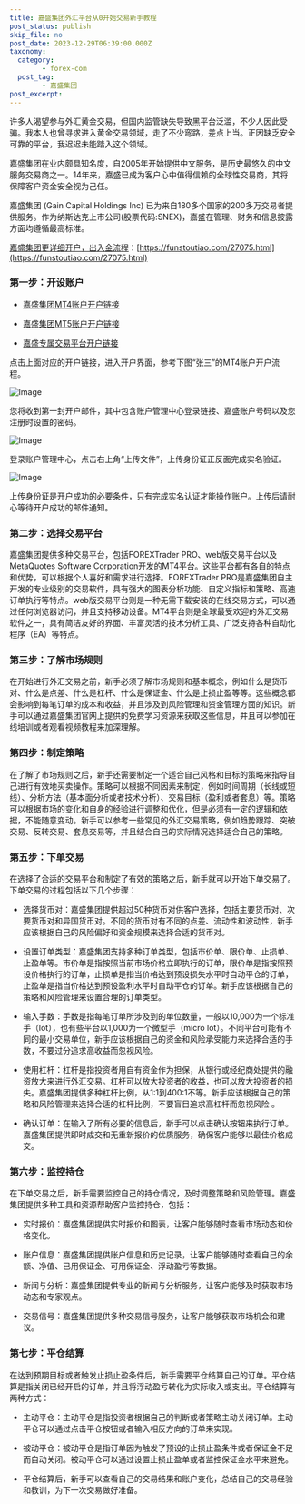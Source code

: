 ```yaml
---
title: 嘉盛集团外汇平台从0开始交易新手教程
post_status: publish
skip_file: no
post_date: 2023-12-29T06:39:00.000Z
taxonomy:
  category:
        - forex-com
  post_tag:
        - 嘉盛集团
post_excerpt: 
---
```

许多人渴望参与外汇黄金交易，但国内监管缺失导致黑平台泛滥，不少人因此受骗。我本人也曾寻求进入黄金交易领域，走了不少弯路，差点上当。正因缺乏安全可靠的平台，我迟迟未能踏入这个领域。

嘉盛集团在业内颇具知名度，自2005年开始提供中文服务，是历史最悠久的中文服务交易商之一。14年来，嘉盛已成为客户心中值得信赖的全球性交易商，其将保障客户资金安全视为己任。

嘉盛集团 (Gain Capital Holdings Inc) 已为来自180多个国家的200多万交易者提供服务。作为纳斯达克上市公司(股票代码:SNEX)，嘉盛在管理、财务和信息披露方面均遵循最高标准。

[嘉盛集团更详细开户，出入金流程](https://funstoutiao.com/27075.html)：[https://funstoutiao.com/27075.html](https://funstoutiao.com/27075.html)

### 第一步：开设账户

* [嘉盛集团MT4账户开户链接](https://s.ssgg.net/jsmt4)

* [嘉盛集团MT5账户开户链接](https://s.ssgg.net/jsmt5)

* [嘉盛专属交易平台开户链接](https://s.ssgg.net/js)

点击上面对应的开户链接，进入开户界面，参考下图“张三”的MT4账户开户流程。

![Image](https://prod-files-secure.s3.us-west-2.amazonaws.com/39ed1227-6d7d-4570-be36-9ccd4a2c4241/7a167aea-686b-400d-af59-4e18eb607a40/640.png?X-Amz-Algorithm=AWS4-HMAC-SHA256&X-Amz-Content-Sha256=UNSIGNED-PAYLOAD&X-Amz-Credential=ASIAZI2LB466QYE2V24X%2F20250428%2Fus-west-2%2Fs3%2Faws4_request&X-Amz-Date=20250428T101309Z&X-Amz-Expires=3600&X-Amz-Security-Token=IQoJb3JpZ2luX2VjENj%2F%2F%2F%2F%2F%2F%2F%2F%2F%2FwEaCXVzLXdlc3QtMiJGMEQCIFPjM1r7D4cM2Hoy7cGFGRYcdFrrg0ko57sul7kgu9FoAiAqcOvd0w6iMTV9LKeu6offrQlct%2B0YmozrAsnSwFdTPyr%2FAwhxEAAaDDYzNzQyMzE4MzgwNSIMsmdenZJZcEXESJkaKtwD6dS%2B1UH21FhD41J1pv5%2BrsNvea35H%2FQwP0aF7k33ZKD3H0VBa8RYUo89gmSWR5E8AonYyT0v0J%2BNH7ds9IYo6uS%2B9XP2s8xuNkByNLmkTlunE1zfwPbTC8Ceryz0lrMuAERZMRfNbONdBANWgjgoXUZMwpM%2FwmylJJAP%2FVn%2Bt%2BZKN%2Fxw4572Lzkv0kZAOD%2BbM1FauglWQ65adSb9InyM4ALi3xY20kvaQrR2ejBKXgZjaMr3I%2Bmu%2BI%2BQKenbtvJ8yuot%2B2C0%2FSqRebTrvN9DLaXf8ljSoljhCA4f3SmKeBGA7bECD%2FmpHsmv3W1gcI86nqo3L6t%2BXI16eH%2BAaic6rzzuvKK2omKNneIM4Ztgs9HXbJ%2FQCwj0Ql48GkmGSEPXbT3QLVC5sDvm0jjiSInSu3pc1%2FqEVeaGzhMFogiO5nAv%2FnDR%2BDrk%2BEpv3mrNIsgo4X3XuBEEHXYpdb1GhkXkn4HJyfMafLqyLYyEtna1DB3Ld8CV5qCMCPqo34rlxG6s54qZkiI2YTL08brK7jlMHXHecbhgDiRlvzsJXcsnPbYwOKcxIqsM%2FigVVn5Ivh%2BA%2FexONhocnZValwg7a5rq%2Fe4fnThHk5imKczX6hEJH0Pz9O6r5VP1QpLhkeYwyuW8wAY6pgHaS400%2FKUNLl0XQYFw5J1ylwK%2Fl8%2FRsIIdP55V355GNU7DAGsyzgB7vGJ%2BW3tqDH%2F7zK8VvaWK2C8swGJqWj3HiZHEG2xijA%2B6K5cA6C2DPLOwDfCEhT%2FmeeW6fyCDZaybIIBYD1ajDAYlHvJr2dZns%2BGTF5Ow5vG8rfCRvzDoV8rZqaKjAlUuIfU%2BrnV0Jd6sSP8QYvXs2ebWiu2AuXlS%2BiLprHGP&X-Amz-Signature=3a360100dc141267164de76be10387665efefe09047c3e6b1e0f3927f12c4c32&X-Amz-SignedHeaders=host&x-id=GetObject)

您将收到第一封开户邮件，其中包含账户管理中心登录链接、嘉盛账户号码以及您注册时设置的密码。

![Image](https://prod-files-secure.s3.us-west-2.amazonaws.com/39ed1227-6d7d-4570-be36-9ccd4a2c4241/eaa1c6b3-2877-4284-a0e1-530e222c27fb/image.png?X-Amz-Algorithm=AWS4-HMAC-SHA256&X-Amz-Content-Sha256=UNSIGNED-PAYLOAD&X-Amz-Credential=ASIAZI2LB466QYE2V24X%2F20250428%2Fus-west-2%2Fs3%2Faws4_request&X-Amz-Date=20250428T101309Z&X-Amz-Expires=3600&X-Amz-Security-Token=IQoJb3JpZ2luX2VjENj%2F%2F%2F%2F%2F%2F%2F%2F%2F%2FwEaCXVzLXdlc3QtMiJGMEQCIFPjM1r7D4cM2Hoy7cGFGRYcdFrrg0ko57sul7kgu9FoAiAqcOvd0w6iMTV9LKeu6offrQlct%2B0YmozrAsnSwFdTPyr%2FAwhxEAAaDDYzNzQyMzE4MzgwNSIMsmdenZJZcEXESJkaKtwD6dS%2B1UH21FhD41J1pv5%2BrsNvea35H%2FQwP0aF7k33ZKD3H0VBa8RYUo89gmSWR5E8AonYyT0v0J%2BNH7ds9IYo6uS%2B9XP2s8xuNkByNLmkTlunE1zfwPbTC8Ceryz0lrMuAERZMRfNbONdBANWgjgoXUZMwpM%2FwmylJJAP%2FVn%2Bt%2BZKN%2Fxw4572Lzkv0kZAOD%2BbM1FauglWQ65adSb9InyM4ALi3xY20kvaQrR2ejBKXgZjaMr3I%2Bmu%2BI%2BQKenbtvJ8yuot%2B2C0%2FSqRebTrvN9DLaXf8ljSoljhCA4f3SmKeBGA7bECD%2FmpHsmv3W1gcI86nqo3L6t%2BXI16eH%2BAaic6rzzuvKK2omKNneIM4Ztgs9HXbJ%2FQCwj0Ql48GkmGSEPXbT3QLVC5sDvm0jjiSInSu3pc1%2FqEVeaGzhMFogiO5nAv%2FnDR%2BDrk%2BEpv3mrNIsgo4X3XuBEEHXYpdb1GhkXkn4HJyfMafLqyLYyEtna1DB3Ld8CV5qCMCPqo34rlxG6s54qZkiI2YTL08brK7jlMHXHecbhgDiRlvzsJXcsnPbYwOKcxIqsM%2FigVVn5Ivh%2BA%2FexONhocnZValwg7a5rq%2Fe4fnThHk5imKczX6hEJH0Pz9O6r5VP1QpLhkeYwyuW8wAY6pgHaS400%2FKUNLl0XQYFw5J1ylwK%2Fl8%2FRsIIdP55V355GNU7DAGsyzgB7vGJ%2BW3tqDH%2F7zK8VvaWK2C8swGJqWj3HiZHEG2xijA%2B6K5cA6C2DPLOwDfCEhT%2FmeeW6fyCDZaybIIBYD1ajDAYlHvJr2dZns%2BGTF5Ow5vG8rfCRvzDoV8rZqaKjAlUuIfU%2BrnV0Jd6sSP8QYvXs2ebWiu2AuXlS%2BiLprHGP&X-Amz-Signature=88d8df8a53e04c5eededeedec173dee7732f8bb811247fb0440d6df8ba32ef1e&X-Amz-SignedHeaders=host&x-id=GetObject)

登录账户管理中心，点击右上角“上传文件”，上传身份证正反面完成实名验证。

![Image](https://prod-files-secure.s3.us-west-2.amazonaws.com/39ed1227-6d7d-4570-be36-9ccd4a2c4241/54090639-09fc-46b4-a135-e0289f707147/image.png?X-Amz-Algorithm=AWS4-HMAC-SHA256&X-Amz-Content-Sha256=UNSIGNED-PAYLOAD&X-Amz-Credential=ASIAZI2LB466QYE2V24X%2F20250428%2Fus-west-2%2Fs3%2Faws4_request&X-Amz-Date=20250428T101309Z&X-Amz-Expires=3600&X-Amz-Security-Token=IQoJb3JpZ2luX2VjENj%2F%2F%2F%2F%2F%2F%2F%2F%2F%2FwEaCXVzLXdlc3QtMiJGMEQCIFPjM1r7D4cM2Hoy7cGFGRYcdFrrg0ko57sul7kgu9FoAiAqcOvd0w6iMTV9LKeu6offrQlct%2B0YmozrAsnSwFdTPyr%2FAwhxEAAaDDYzNzQyMzE4MzgwNSIMsmdenZJZcEXESJkaKtwD6dS%2B1UH21FhD41J1pv5%2BrsNvea35H%2FQwP0aF7k33ZKD3H0VBa8RYUo89gmSWR5E8AonYyT0v0J%2BNH7ds9IYo6uS%2B9XP2s8xuNkByNLmkTlunE1zfwPbTC8Ceryz0lrMuAERZMRfNbONdBANWgjgoXUZMwpM%2FwmylJJAP%2FVn%2Bt%2BZKN%2Fxw4572Lzkv0kZAOD%2BbM1FauglWQ65adSb9InyM4ALi3xY20kvaQrR2ejBKXgZjaMr3I%2Bmu%2BI%2BQKenbtvJ8yuot%2B2C0%2FSqRebTrvN9DLaXf8ljSoljhCA4f3SmKeBGA7bECD%2FmpHsmv3W1gcI86nqo3L6t%2BXI16eH%2BAaic6rzzuvKK2omKNneIM4Ztgs9HXbJ%2FQCwj0Ql48GkmGSEPXbT3QLVC5sDvm0jjiSInSu3pc1%2FqEVeaGzhMFogiO5nAv%2FnDR%2BDrk%2BEpv3mrNIsgo4X3XuBEEHXYpdb1GhkXkn4HJyfMafLqyLYyEtna1DB3Ld8CV5qCMCPqo34rlxG6s54qZkiI2YTL08brK7jlMHXHecbhgDiRlvzsJXcsnPbYwOKcxIqsM%2FigVVn5Ivh%2BA%2FexONhocnZValwg7a5rq%2Fe4fnThHk5imKczX6hEJH0Pz9O6r5VP1QpLhkeYwyuW8wAY6pgHaS400%2FKUNLl0XQYFw5J1ylwK%2Fl8%2FRsIIdP55V355GNU7DAGsyzgB7vGJ%2BW3tqDH%2F7zK8VvaWK2C8swGJqWj3HiZHEG2xijA%2B6K5cA6C2DPLOwDfCEhT%2FmeeW6fyCDZaybIIBYD1ajDAYlHvJr2dZns%2BGTF5Ow5vG8rfCRvzDoV8rZqaKjAlUuIfU%2BrnV0Jd6sSP8QYvXs2ebWiu2AuXlS%2BiLprHGP&X-Amz-Signature=eacb02e57a0205525dfa0a0574e2d815f30c75b3de8f77e931a8046d0a0138e2&X-Amz-SignedHeaders=host&x-id=GetObject)

上传身份证是开户成功的必要条件，只有完成实名认证才能操作账户。上传后请耐心等待开户成功的邮件通知。

### 第二步：选择交易平台

嘉盛集团提供多种交易平台，包括FOREXTrader PRO、web版交易平台以及MetaQuotes Software Corporation开发的MT4平台。这些平台都有各自的特点和优势，可以根据个人喜好和需求进行选择。FOREXTrader PRO是嘉盛集团自主开发的专业级别的交易软件，具有强大的图表分析功能、自定义指标和策略、高速订单执行等特点。web版交易平台则是一种无需下载安装的在线交易方式，可以通过任何浏览器访问，并且支持移动设备。MT4平台则是全球最受欢迎的外汇交易软件之一，具有简洁友好的界面、丰富灵活的技术分析工具、广泛支持各种自动化程序（EA）等特点。

### 第三步：了解市场规则

在开始进行外汇交易之前，新手必须了解市场规则和基本概念，例如什么是货币对、什么是点差、什么是杠杆、什么是保证金、什么是止损止盈等等。这些概念都会影响到每笔订单的成本和收益，并且涉及到风险管理和资金管理方面的知识。新手可以通过嘉盛集团官网上提供的免费学习资源来获取这些信息，并且可以参加在线培训或者观看视频教程来加深理解。

### 第四步：制定策略

在了解了市场规则之后，新手还需要制定一个适合自己风格和目标的策略来指导自己进行有效地买卖操作。策略可以根据不同因素来制定，例如时间周期（长线或短线）、分析方法（基本面分析或者技术分析）、交易目标（盈利或者套息）等。策略可以根据市场的变化和自身的经验进行调整和优化，但是必须有一定的逻辑和依据，不能随意变动。新手可以参考一些常见的外汇交易策略，例如趋势跟踪、突破交易、反转交易、套息交易等，并且结合自己的实际情况选择适合自己的策略。

### 第五步：下单交易

在选择了合适的交易平台和制定了有效的策略之后，新手就可以开始下单交易了。下单交易的过程包括以下几个步骤：

* 选择货币对：嘉盛集团提供超过50种货币对供客户选择，包括主要货币对、次要货币对和异国货币对。不同的货币对有不同的点差、流动性和波动性，新手应该根据自己的风险偏好和资金规模来选择合适的货币对。

* 设置订单类型：嘉盛集团支持多种订单类型，包括市价单、限价单、止损单、止盈单等。市价单是指按照当前市场价格立即执行的订单，限价单是指按照预设价格执行的订单，止损单是指当价格达到预设损失水平时自动平仓的订单，止盈单是指当价格达到预设盈利水平时自动平仓的订单。新手应该根据自己的策略和风险管理来设置合理的订单类型。

* 输入手数：手数是指每笔订单所涉及到的单位数量，一般以10,000为一个标准手（lot），也有些平台以1,000为一个微型手（micro lot）。不同平台可能有不同的最小交易单位，新手应该根据自己的资金和风险承受能力来选择合适的手数，不要过分追求高收益而忽视风险。

* 使用杠杆：杠杆是指投资者用自有资金作为担保，从银行或经纪商处提供的融资放大来进行外汇交易。杠杆可以放大投资者的收益，也可以放大投资者的损失。嘉盛集团提供多种杠杆比例，从1:1到400:1不等。新手应该根据自己的策略和风险管理来选择合适的杠杆比例，不要盲目追求高杠杆而忽视风险 。

* 确认订单：在输入了所有必要的信息后，新手可以点击确认按钮来执行订单。嘉盛集团提供即时成交和无重新报价的优质服务，确保客户能够以最佳价格成交。

### 第六步：监控持仓

在下单交易之后，新手需要监控自己的持仓情况，及时调整策略和风险管理。嘉盛集团提供多种工具和资源帮助客户监控持仓，包括：

* 实时报价：嘉盛集团提供实时报价和图表，让客户能够随时查看市场动态和价格变化。

* 账户信息：嘉盛集团提供账户信息和历史记录，让客户能够随时查看自己的余额、净值、已用保证金、可用保证金、浮动盈亏等数据。

* 新闻与分析：嘉盛集团提供专业的新闻与分析服务，让客户能够及时获取市场动态和专家观点。

* 交易信号：嘉盛集团提供多种交易信号服务，让客户能够获取市场机会和建议。

### 第七步：平仓结算

在达到预期目标或者触发止损止盈条件后，新手需要平仓结算自己的订单。平仓结算是指关闭已经开启的订单，并且将浮动盈亏转化为实际收入或支出。平仓结算有两种方式：

* 主动平仓：主动平仓是指投资者根据自己的判断或者策略主动关闭订单。主动平仓可以通过点击平仓按钮或者输入相反方向的订单来实现。

* 被动平仓：被动平仓是指订单因为触发了预设的止损止盈条件或者保证金不足而自动关闭。被动平仓可以通过设置止损止盈单或者监控保证金水平来避免。

* 平仓结算后，新手可以查看自己的交易结果和账户变化，总结自己的交易经验和教训，为下一次交易做好准备。